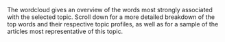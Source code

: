 The wordcloud gives an overview of the words most strongly associated with the selected topic.
Scroll down for a more detailed breakdown of the top words and their respective topic profiles, as well as for a sample of the articles most representative of this topic.